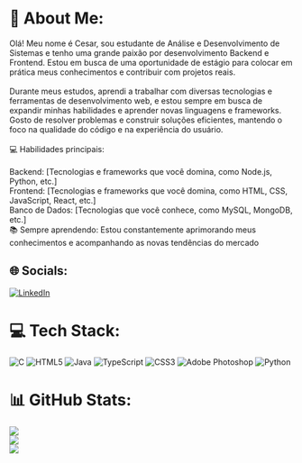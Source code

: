 # 💫 About Me:
Olá! Meu nome é Cesar, sou estudante de Análise e Desenvolvimento de Sistemas e tenho uma grande paixão por desenvolvimento Backend e Frontend. Estou em busca de uma oportunidade de estágio para colocar em prática meus conhecimentos e contribuir com projetos reais.<br><br>Durante meus estudos, aprendi a trabalhar com diversas tecnologias e ferramentas de desenvolvimento web, e estou sempre em busca de expandir minhas habilidades e aprender novas linguagens e frameworks. Gosto de resolver problemas e construir soluções eficientes, mantendo o foco na qualidade do código e na experiência do usuário.<br><br>💻 Habilidades principais:<br><br>Backend: [Tecnologias e frameworks que você domina, como Node.js, Python, etc.]<br>Frontend: [Tecnologias e frameworks que você domina, como HTML, CSS, JavaScript, React, etc.]<br>Banco de Dados: [Tecnologias que você conhece, como MySQL, MongoDB, etc.]<br>📚 Sempre aprendendo: Estou constantemente aprimorando meus conhecimentos e acompanhando as novas tendências do mercado


## 🌐 Socials:
[![LinkedIn](https://img.shields.io/badge/LinkedIn-%230077B5.svg?logo=linkedin&logoColor=white)](https://linkedin.com/in/linkedin.com/in/cesar-fernandess) 

# 💻 Tech Stack:
![C](https://img.shields.io/badge/c-%2300599C.svg?style=plastic&logo=c&logoColor=white) ![HTML5](https://img.shields.io/badge/html5-%23E34F26.svg?style=plastic&logo=html5&logoColor=white) ![Java](https://img.shields.io/badge/java-%23ED8B00.svg?style=plastic&logo=openjdk&logoColor=white) ![TypeScript](https://img.shields.io/badge/typescript-%23007ACC.svg?style=plastic&logo=typescript&logoColor=white) ![CSS3](https://img.shields.io/badge/css3-%231572B6.svg?style=plastic&logo=css3&logoColor=white) ![Adobe Photoshop](https://img.shields.io/badge/adobe%20photoshop-%2331A8FF.svg?style=plastic&logo=adobe%20photoshop&logoColor=white) ![Python](https://img.shields.io/badge/python-3670A0?style=plastic&logo=python&logoColor=ffdd54)
# 📊 GitHub Stats:
![](https://github-readme-stats.vercel.app/api?username=CesarFernades&theme=tokyonight&hide_border=false&include_all_commits=true&count_private=true)<br/>
![](https://github-readme-streak-stats.herokuapp.com/?user=CesarFernades&theme=tokyonight&hide_border=false)<br/>
![](https://github-readme-stats.vercel.app/api/top-langs/?username=CesarFernades&theme=tokyonight&hide_border=false&include_all_commits=true&count_private=true&layout=compact)

<!-- Proudly created with GPRM ( https://gprm.itsvg.in ) -->